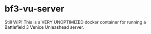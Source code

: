 # bf3-vu-server
Still WIP! This is a VERY UNOPTIMIZED docker container for running a Battlefield 3 Venice Unleashead server.
